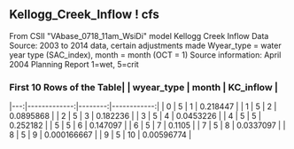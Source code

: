 ## Kellogg_Creek_Inflow ! cfs
From CSII "VAbase_0718_11am_WsiDi" model
Kellogg Creek Inflow
Data Source: 2003 to 2014 data, certain adjustments made
Wyear_type = water year type (SAC_index), month = month (OCT = 1)
Source information: April 2004 Planning Report
1=wet, 5=crit
### First 10 Rows of the Table|    |   wyear_type |   month |   KC_inflow |
|---:|-------------:|--------:|------------:|
|  0 |            5 |       1 | 0.218447    |
|  1 |            5 |       2 | 0.0895868   |
|  2 |            5 |       3 | 0.182236    |
|  3 |            5 |       4 | 0.0453226   |
|  4 |            5 |       5 | 0.252182    |
|  5 |            5 |       6 | 0.147097    |
|  6 |            5 |       7 | 0.1105      |
|  7 |            5 |       8 | 0.0337097   |
|  8 |            5 |       9 | 0.000166667 |
|  9 |            5 |      10 | 0.00596774  |